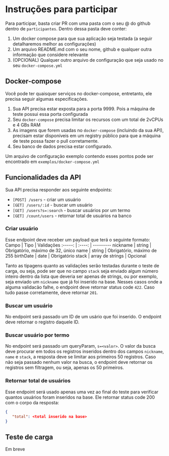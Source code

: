 # Instruções para participar
Para participar, basta criar PR com uma pasta com o seu @ do github dentro de `participantes`. Dentro dessa pasta deve conter:
1. Um docker compose para que sua aplicação seja testada (a seguir detalharemos melhor as configurações)
2. Um arquivo README.md com o seu nome, github e qualquer outra informação que considere relevante
3. (OPCIONAL) Qualquer outro arquivo de configuração que seja usado no seu `docker-compose.yml`

## Docker-compose
Você pode ter quaisquer serviços no docker-compose, entretanto, ele precisa seguir algumas especificações.

1. Sua API precisa estar exposta para a porta 9999. Pois a máquina de teste possui essa porta configurada
2. Seu `docker-compose` precisa limitar os recursos com um total de 2vCPUs e 4 GBs RAM
3. As imagens que forem usadas no `docker-compose` (incluindo da sua API), precisam estar disponíveis em um registry público para que a máquina de teste possa fazer o pull corretamente.
4. Seu banco de dados precisa estar configurado.

Um arquivo de configuração exemplo contendo esses pontos pode ser encontrado em `exemplos/docker-compose.yml`

## Funcionalidades da API
Sua API precisa responder aos seguinte endpoints:
- `[POST] /users` - criar um usuário
- `[GET] /users/:id` - buscar um usuário
- `[GET] /users?s=:search` - buscar usuários por um termo
- `[GET] /count/users` - retornar total de usuários na banco

### Criar usuário
Esse endpoint deve receber um payload que terá o seguinte formato:
Campo | Tipo | Validações
:-----: | :----: | ---------
nickname | string | Obrigatório, máximo de 32, único
name | string | Obrigatório, máximo de 255
birthDate | date | Obrigatório
stack | array de strings | Opcional

Tanto as tipagens quanto as validações serão testadas durante o teste de carga, ou seja, pode ser que no campo `stack` seja enviado algum número inteiro dentro da lista que deveria ser apenas de strings, ou por exemplo, seja enviado um `nickname` que já foi inserido na base. Nesses casos onde a alguma validacão falhe, o endpoint deve retornar status code `422`. Caso tudo passe corretamente, deve retornar `201`.

### Buscar um usuário
No endpoint será passado um ID de um usário que foi inserido. O endpoint deve retornar o registro daquele ID.

### Buscar usuário por termo
No endpoint será passado um queryParam, `s=<valor>`. O valor da busca deve procurar em todos os registros inseridos dentro dos campos `nickname`, `name` e `stack`, a resposta deve se limitar aos primeiros 50 registros. Caso não seja passado nenhum valor na busca, o endpoint deve retornar os registros sem filtragem, ou seja, apenas os 50 primeiros. 

### Retornar total de usuários
Esse endpoint será usado apenas uma vez ao final do teste para verificar quantos usuários foram inseridos na base. Ele retornar status code 200 com o corpo da resposta:

```json
{
   "total": <total inserido na base>
}
```

## Teste de carga
Em breve

